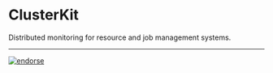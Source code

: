 ClusterKit
==========

Distributed monitoring for resource and job management systems.


---

[![endorse](http://api.coderwall.com/wookietreiber/endorsecount.png)](http://coderwall.com/wookietreiber)

